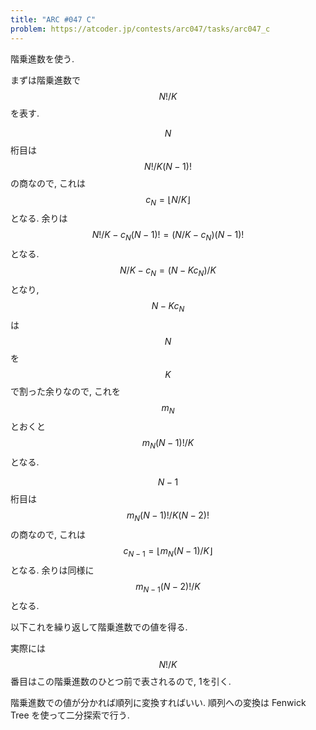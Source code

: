 ```yaml
---
title: "ARC #047 C"
problem: https://atcoder.jp/contests/arc047/tasks/arc047_c
---
```

階乗進数を使う.

まずは階乗進数で $$ N!/K $$ を表す.

$$ N $$ 桁目は $$ N!/K(N-1)! $$ の商なので, これは $$ c_N = \lfloor N/K \rfloor $$ となる. 余りは $$ N!/K-c_N(N-1)! = (N/K-c_N)(N-1)! $$ となる. $$ N/K-c_N = (N-Kc_N)/K $$ となり, $$ N-Kc_N $$ は $$ N $$ を $$ K $$ で割った余りなので, これを $$ m_N $$ とおくと $$ m_N(N-1)!/K $$ となる.

$$ N-1 $$ 桁目は $$ m_N(N-1)!/K(N-2)! $$ の商なので, これは $$ c_{N-1} = \lfloor m_N(N-1)/K \rfloor $$ となる. 余りは同様に $$ m_{N-1}(N-2)!/K $$ となる.

以下これを繰り返して階乗進数での値を得る.

実際には $$ N!/K $$ 番目はこの階乗進数のひとつ前で表されるので, 1を引く.

階乗進数での値が分かれば順列に変換すればいい. 順列への変換は Fenwick Tree を使って二分探索で行う.
